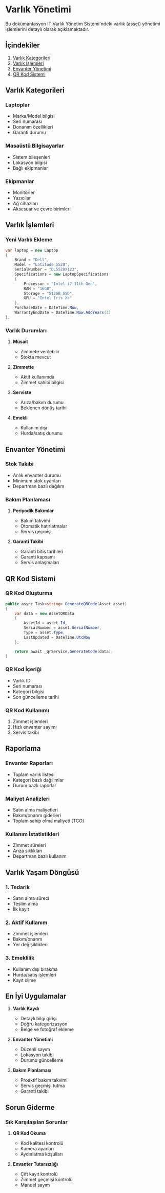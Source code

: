 # Varlık Yönetimi

Bu dokümantasyon IT Varlık Yönetim Sistemi'ndeki varlık (asset) yönetimi işlemlerini detaylı olarak açıklamaktadır.

## İçindekiler

1. [Varlık Kategorileri](#varlık-kategorileri)
2. [Varlık İşlemleri](#varlık-işlemleri)
3. [Envanter Yönetimi](#envanter-yönetimi)
4. [QR Kod Sistemi](#qr-kod-sistemi)

## Varlık Kategorileri

### Laptoplar
- Marka/Model bilgisi
- Seri numarası
- Donanım özellikleri
- Garanti durumu

### Masaüstü Bilgisayarlar
- Sistem bileşenleri
- Lokasyon bilgisi
- Bağlı ekipmanlar

### Ekipmanlar
- Monitörler
- Yazıcılar
- Ağ cihazları
- Aksesuar ve çevre birimleri

## Varlık İşlemleri

### Yeni Varlık Ekleme
```csharp
var laptop = new Laptop
{
    Brand = "Dell",
    Model = "Latitude 5520",
    SerialNumber = "DL5520X123",
    Specifications = new LaptopSpecifications
    {
        Processor = "Intel i7 11th Gen",
        RAM = "16GB",
        Storage = "512GB SSD",
        GPU = "Intel Iris Xe"
    },
    PurchaseDate = DateTime.Now,
    WarrantyEndDate = DateTime.Now.AddYears(3)
};
```

### Varlık Durumları
1. **Müsait**
   - Zimmete verilebilir
   - Stokta mevcut

2. **Zimmette**
   - Aktif kullanımda
   - Zimmet sahibi bilgisi

3. **Serviste**
   - Arıza/bakım durumu
   - Beklenen dönüş tarihi

4. **Emekli**
   - Kullanım dışı
   - Hurda/satış durumu

## Envanter Yönetimi

### Stok Takibi
- Anlık envanter durumu
- Minimum stok uyarıları
- Departman bazlı dağılım

### Bakım Planlaması
1. **Periyodik Bakımlar**
   - Bakım takvimi
   - Otomatik hatırlatmalar
   - Servis geçmişi

2. **Garanti Takibi**
   - Garanti bitiş tarihleri
   - Garanti kapsamı
   - Servis anlaşmaları

## QR Kod Sistemi

### QR Kod Oluşturma
```csharp
public async Task<string> GenerateQRCode(Asset asset)
{
    var data = new AssetQRData
    {
        AssetId = asset.Id,
        SerialNumber = asset.SerialNumber,
        Type = asset.Type,
        LastUpdated = DateTime.UtcNow
    };

    return await _qrService.GenerateCode(data);
}
```

### QR Kod İçeriği
- Varlık ID
- Seri numarası
- Kategori bilgisi
- Son güncelleme tarihi

### QR Kod Kullanımı
1. Zimmet işlemleri
2. Hızlı envanter sayımı
3. Servis takibi

## Raporlama

### Envanter Raporları
- Toplam varlık listesi
- Kategori bazlı dağılımlar
- Durum bazlı raporlar

### Maliyet Analizleri
- Satın alma maliyetleri
- Bakım/onarım giderleri
- Toplam sahip olma maliyeti (TCO)

### Kullanım İstatistikleri
- Zimmet süreleri
- Arıza sıklıkları
- Departman bazlı kullanım

## Varlık Yaşam Döngüsü

### 1. Tedarik
- Satın alma süreci
- Teslim alma
- İlk kayıt

### 2. Aktif Kullanım
- Zimmet işlemleri
- Bakım/onarım
- Yer değişiklikleri

### 3. Emeklilik
- Kullanım dışı bırakma
- Hurda/satış işlemleri
- Kayıt silme

## En İyi Uygulamalar

1. **Varlık Kaydı**
   - Detaylı bilgi girişi
   - Doğru kategorizasyon
   - Belge ve fotoğraf ekleme

2. **Envanter Yönetimi**
   - Düzenli sayım
   - Lokasyon takibi
   - Durumu güncelleme

3. **Bakım Planlaması**
   - Proaktif bakım takvimi
   - Servis geçmişi tutma
   - Garanti takibi

## Sorun Giderme

### Sık Karşılaşılan Sorunlar
1. **QR Kod Okuma**
   - Kod kalitesi kontrolü
   - Kamera ayarları
   - Aydınlatma koşulları

2. **Envanter Tutarsızlığı**
   - Çift kayıt kontrolü
   - Zimmet geçmişi kontrolü
   - Manuel sayım
